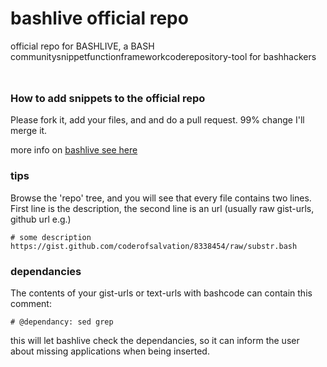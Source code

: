 bashlive official repo
======================
official repo for BASHLIVE, a BASH communitysnippetfunctionframeworkcoderepository-tool for bashhackers

<img alt="" src="http://2webapp.com/bashlive/bashlive.png" style="height:0.8em"/>

### How to add snippets to the official repo
Please fork it, add your files, and and do a pull request.
99% change I'll merge it.

more info on [bashlive see here](http://2webapp.com/bashlive)

### tips 
Browse the 'repo' tree, and you will see that every file contains two lines.
First line is the description, the second line is an url (usually raw gist-urls, github url e.g.)

    # some description
    https://gist.github.com/coderofsalvation/8338454/raw/substr.bash

### dependancies 
The contents of your gist-urls or text-urls with bashcode can contain this comment:

    # @dependancy: sed grep

this will let bashlive check the dependancies, so it can inform the user about missing applications when being inserted.

